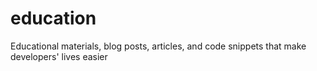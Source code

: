# education
Educational materials, blog posts, articles, and code snippets that make developers' lives easier

